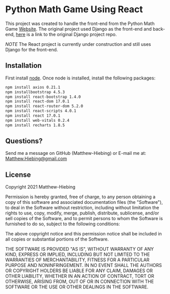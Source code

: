 # Python Math Game Using React

This project was created to handle the front-end from the Python Math Game [Website](https://math-game-django.herokuapp.com/).  The original project used Django as the front-end and back-end, [here](https://github.com/Matthew-Hiebing/Python-Math-Game) is a link to the original Django project repo.

*NOTE* The React project is currently under construction and still uses Django for the front-end.

## Installation
First install [node](https://nodejs.org/en/).  Once node is installed, install the following packages:

```bash
npm install axios 0.21.1
npm installbootstrap 4.5.3
npm install react-bootstrap 1.4.0
npm install react-dom 17.0.1
npm install react-router-dom 5.2.0
npm install react-scripts 4.0.1
npm install react 17.0.1
npm install web-vitals 0.2.4
npm install recharts 1.8.5
```

## Questions?
Send me a message on GitHub (Matthew-Hiebing) or E-mail me at: Matthew.Hiebing@gmail.com

## License
Copyright 2021 Matthew-Hiebing

Permission is hereby granted, free of charge, to any person obtaining a copy of this software and associated documentation files (the "Software"), to deal in the Software without restriction, including without limitation the rights to use, copy, modify, merge, publish, distribute, sublicense, and/or sell copies of the Software, and to permit persons to whom the Software is furnished to do so, subject to the following conditions:

The above copyright notice and this permission notice shall be included in all copies or substantial portions of the Software.

THE SOFTWARE IS PROVIDED "AS IS", WITHOUT WARRANTY OF ANY KIND, EXPRESS OR IMPLIED, INCLUDING BUT NOT LIMITED TO THE WARRANTIES OF MERCHANTABILITY, FITNESS FOR A PARTICULAR PURPOSE AND NONINFRINGEMENT. IN NO EVENT SHALL THE AUTHORS OR COPYRIGHT HOLDERS BE LIABLE FOR ANY CLAIM, DAMAGES OR OTHER LIABILITY, WHETHER IN AN ACTION OF CONTRACT, TORT OR OTHERWISE, ARISING FROM, OUT OF OR IN CONNECTION WITH THE SOFTWARE OR THE USE OR OTHER DEALINGS IN THE SOFTWARE.
